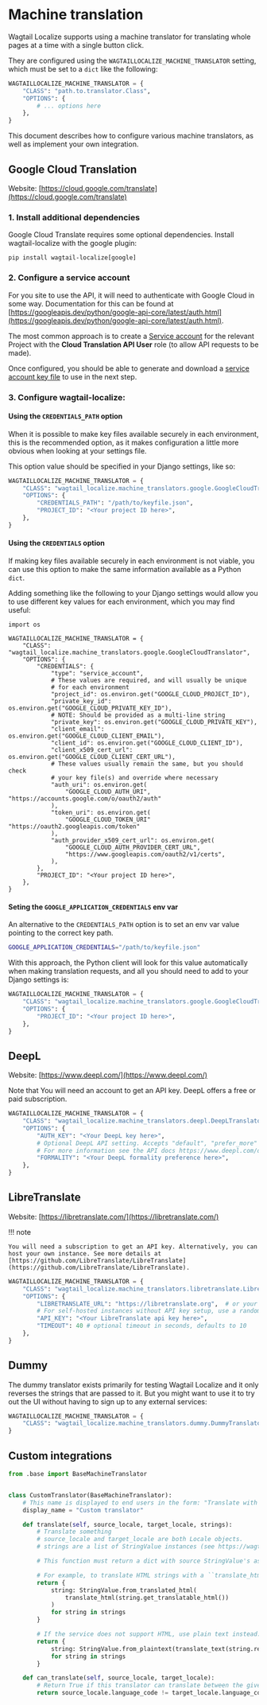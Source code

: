 # Machine translation

Wagtail Localize supports using a machine translator for translating whole pages at a time with a single button click.

They are configured using the `WAGTAILLOCALIZE_MACHINE_TRANSLATOR` setting, which must be set to a `dict` like the following:

```python
WAGTAILLOCALIZE_MACHINE_TRANSLATOR = {
    "CLASS": "path.to.translator.Class",
    "OPTIONS": {
        # ... options here
    },
}
```

This document describes how to configure various machine translators, as well as implement your own integration.

## Google Cloud Translation

Website: [https://cloud.google.com/translate](https://cloud.google.com/translate)

### 1. Install additional dependencies

Google Cloud Translate requires some optional dependencies. Install wagtail-localize with the google plugin:

```
pip install wagtail-localize[google]
```

### 2. Configure a service account

For you site to use the API, it will need to authenticate with Google Cloud in some way. Documentation for this can be found at [https://googleapis.dev/python/google-api-core/latest/auth.html](https://googleapis.dev/python/google-api-core/latest/auth.html).

The most common approach is to create a [Service account](https://cloud.google.com/iam/docs/creating-managing-service-accounts) for the relevant Project with the **Cloud Translation API User** role (to allow API requests to be made).

Once configured, you should be able to generate and download a [service account key file](https://cloud.google.com/iam/docs/creating-managing-service-account-keys) to use in the next step.

### 3. Configure wagtail-localize:

#### Using the `CREDENTIALS_PATH` option

When it is possible to make key files available securely in each environment, this is the recommended option, as it makes configuration a little more obvious when looking at your settings file.

This option value should be specified in your Django settings, like so:

```python
WAGTAILLOCALIZE_MACHINE_TRANSLATOR = {
    "CLASS": "wagtail_localize.machine_translators.google.GoogleCloudTranslator",
    "OPTIONS": {
        "CREDENTIALS_PATH": "/path/to/keyfile.json",
        "PROJECT_ID": "<Your project ID here>",
    },
}
```

#### Using the `CREDENTIALS` option

If making key files available securely in each environment is not viable, you can use this option to make the same information available as a Python `dict`.

Adding something like the following to your Django settings would allow you to use different key values for each environment, which you may find useful:

```
import os

WAGTAILLOCALIZE_MACHINE_TRANSLATOR = {
    "CLASS": "wagtail_localize.machine_translators.google.GoogleCloudTranslator",
    "OPTIONS": {
        "CREDENTIALS": {
            "type": "service_account",
            # These values are required, and will usually be unique
            # for each environment
            "project_id": os.environ.get("GOOGLE_CLOUD_PROJECT_ID"),
            "private_key_id": os.environ.get("GOOGLE_CLOUD_PRIVATE_KEY_ID"),
            # NOTE: Should be provided as a multi-line string
            "private_key": os.environ.get("GOOGLE_CLOUD_PRIVATE_KEY"),
            "client_email": os.environ.get("GOOGLE_CLOUD_CLIENT_EMAIL"),
            "client_id": os.environ.get("GOOGLE_CLOUD_CLIENT_ID"),
            "client_x509_cert_url": os.environ.get("GOOGLE_CLOUD_CLIENT_CERT_URL"),
            # These values usually remain the same, but you should check
            # your key file(s) and override where necessary
            "auth_uri": os.environ.get(
                "GOOGLE_CLOUD_AUTH_URI", "https://accounts.google.com/o/oauth2/auth"
            ),
            "token_uri": os.environ.get(
                "GOOGLE_CLOUD_TOKEN_URI" "https://oauth2.googleapis.com/token"
            ),
            "auth_provider_x509_cert_url": os.environ.get(
                "GOOGLE_CLOUD_AUTH_PROVIDER_CERT_URL",
                "https://www.googleapis.com/oauth2/v1/certs",
            ),
        },
        "PROJECT_ID": "<Your project ID here>",
    },
}
```

#### Seting the `GOOGLE_APPLICATION_CREDENTIALS` env var

An alternative to the `CREDENTIALS_PATH` option is to set an env var value pointing to the correct key path.

```bash
GOOGLE_APPLICATION_CREDENTIALS="/path/to/keyfile.json"
```

With this approach, the Python client will look for this value automatically when making translation requests, and all you should need to add to your Django settings is:

```python
WAGTAILLOCALIZE_MACHINE_TRANSLATOR = {
    "CLASS": "wagtail_localize.machine_translators.google.GoogleCloudTranslator",
    "OPTIONS": {
        "PROJECT_ID": "<Your project ID here>",
    },
}
```

## DeepL

Website: [https://www.deepl.com/](https://www.deepl.com/)

Note that You will need an account to get an API key. DeepL offers a free or paid subscription.

```python
WAGTAILLOCALIZE_MACHINE_TRANSLATOR = {
    "CLASS": "wagtail_localize.machine_translators.deepl.DeepLTranslator",
    "OPTIONS": {
        "AUTH_KEY": "<Your DeepL key here>",
        # Optional DeepL API setting. Accepts "default", "prefer_more" or "prefer_less".\
        # For more information see the API docs https://www.deepl.com/docs-api/translate-text/
        "FORMALITY": "<Your DeepL formality preference here>",
    },
}
```

## LibreTranslate

Website: [https://libretranslate.com/](https://libretranslate.com/)

!!! note

    You will need a subscription to get an API key. Alternatively, you can host your own instance. See more details at [https://github.com/LibreTranslate/LibreTranslate](https://github.com/LibreTranslate/LibreTranslate).

```python
WAGTAILLOCALIZE_MACHINE_TRANSLATOR = {
    "CLASS": "wagtail_localize.machine_translators.libretranslate.LibreTranslator",
    "OPTIONS": {
        "LIBRETRANSLATE_URL": "https://libretranslate.org",  # or your self-hosted instance URL
        # For self-hosted instances without API key setup, use a random string as the API key.
        "API_KEY": "<Your LibreTranslate api key here>",
        "TIMEOUT": 40 # optional timeout in seconds, defaults to 10
    },
}
```

## Dummy

The dummy translator exists primarily for testing Wagtail Localize and it only reverses the strings that are passed to
it. But you might want to use it to try out the UI without having to sign up to any external services:

```python
WAGTAILLOCALIZE_MACHINE_TRANSLATOR = {
    "CLASS": "wagtail_localize.machine_translators.dummy.DummyTranslator",
}
```

## Custom integrations

```python
from .base import BaseMachineTranslator


class CustomTranslator(BaseMachineTranslator):
    # This name is displayed to end users in the form: "Translate with {display_name}"
    display_name = "Custom translator"

    def translate(self, source_locale, target_locale, strings):
        # Translate something
        # source_locale and target_locale are both Locale objects.
        # strings are a list of StringValue instances (see https://wagtail-localize.org/latest/ref/strings/#wagtail_localize.strings.StringValue)

        # This function must return a dict with source StringValue's as the keys and translations as the values.

        # For example, to translate HTML strings with a ``translate_html`` function, use:
        return {
            string: StringValue.from_translated_html(
                translate_html(string.get_translatable_html())
            )
            for string in strings
        }

        # If the service does not support HTML, use plain text instead:
        return {
            string: StringValue.from_plaintext(translate_text(string.render_text()))
            for string in strings
        }

    def can_translate(self, source_locale, target_locale):
        # Return True if this translator can translate between the given languages.
        return source_locale.language_code != target_locale.language_code
```
